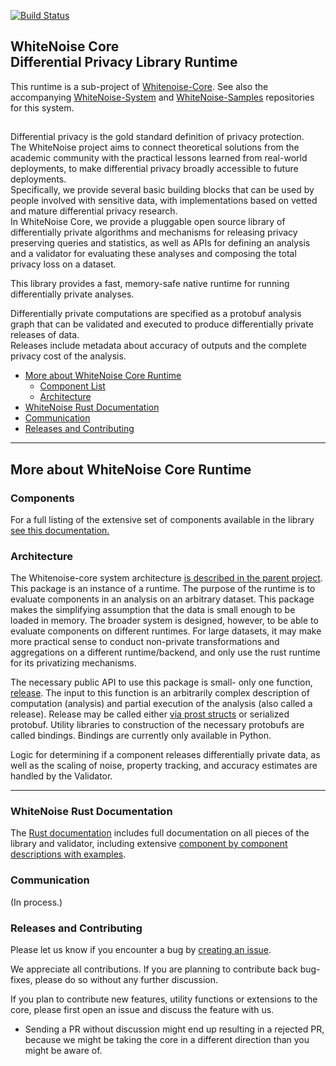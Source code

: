 [![Build Status](https://travis-ci.org/opendifferentialprivacy/whitenoise-core.svg?branch=develop)](https://travis-ci.org/opendifferentialprivacy/whitenoise-core)

## WhiteNoise Core <br/> Differential Privacy Library Runtime <br/>

This runtime is a sub-project of [Whitenoise-Core](https://github.com/opendifferentialprivacy/whitenoise-core).
See also the accompanying [WhiteNoise-System](https://github.com/opendifferentialprivacy/whitenoise-system) and [WhiteNoise-Samples](https://github.com/opendifferentialprivacy/whitenoise-samples) repositories for this system.

##

Differential privacy is the gold standard definition of privacy protection.  
The WhiteNoise project aims to connect theoretical solutions from the academic community with the practical lessons learned from real-world deployments, to make differential privacy broadly accessible to future deployments.  
Specifically, we provide several basic building blocks that can be used by people involved with sensitive data, with implementations based on vetted and mature differential privacy research.  
In WhiteNoise Core, we provide a pluggable open source library of differentially private algorithms and mechanisms for releasing privacy preserving queries and statistics, as well as APIs for defining an analysis and a validator for evaluating these analyses and composing the total privacy loss on a dataset. 

This library provides a fast, memory-safe native runtime for running differentially private analyses.  

Differentially private computations are specified as a protobuf analysis graph that can be validated and executed to produce differentially private releases of data.  
Releases include metadata about accuracy of outputs and the complete privacy cost of the analysis.


- [More about WhiteNoise Core Runtime](#more-about-whitenoise-core-runtime)
  - [Component List](#components)
  - [Architecture](#architecture)
- [WhiteNoise Rust Documentation](#whitenoise-rust-documentation)
- [Communication](#communication)
- [Releases and Contributing](#releases-and-contributing)

---

## More about WhiteNoise Core Runtime

### Components

For a full listing of the extensive set of components available in the library [see this documentation.](https://opendifferentialprivacy.github.io/whitenoise-core/doc/whitenoise_validator/docs/components/index.html)

### Architecture

The Whitenoise-core system architecture [is described in the parent project](https://github.com/opendifferentialprivacy/whitenoise-core#Architecture).
This package is an instance of a runtime. The purpose of the runtime is to evaluate components in an analysis on an arbitrary dataset.
This package makes the simplifying assumption that the data is small enough to be loaded in memory. 
The broader system is designed, however, to be able to evaluate components on different runtimes.
For large datasets, it may make more practical sense to conduct non-private transformations and aggregations on a different runtime/backend, and only use the rust runtime for its privatizing mechanisms.  

The necessary public API to use this package is small- only one function, [release](https://opendifferentialprivacy.github.io/whitenoise-core/doc/whitenoise_runtime/index.html). 
The input to this function is an arbitrarily complex description of computation (analysis) and partial execution of the analysis (also called a release).
Release may be called either [via prost structs](https://opendifferentialprivacy.github.io/whitenoise-core/doc/whitenoise_runtime/proto/index.html) or serialized protobuf.
Utility libraries to construction of the necessary protobufs are called bindings. Bindings are currently only available in Python.

Logic for determining if a component releases differentially private data, as well as the scaling of noise, property tracking, and accuracy estimates are handled by the Validator.

---

### WhiteNoise Rust Documentation

The [Rust documentation](https://opendifferentialprivacy.github.io/whitenoise-core/) includes full documentation on all pieces of the library and validator, including extensive [component by component descriptions with examples](https://opendifferentialprivacy.github.io/whitenoise-core/doc/whitenoise_runtime/components/index.html).

### Communication

(In process.)

### Releases and Contributing

Please let us know if you encounter a bug by [creating an issue](https://github.com/opendifferentialprivacy/whitenoise-core/issues).

We appreciate all contributions. If you are planning to contribute back bug-fixes, please do so without any further discussion.

If you plan to contribute new features, utility functions or extensions to the core, please first open an issue and discuss the feature with us.
  - Sending a PR without discussion might end up resulting in a rejected PR, because we might be taking the core in a different direction than you might be aware of.
